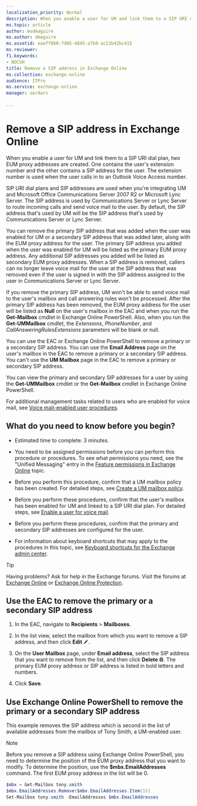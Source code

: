 ```yaml
---
localization_priority: Normal
description: When you enable a user for UM and link them to a SIP URI dial plan, two EUM proxy addresses are created. One contains the user's extension number and the other contains a SIP address for the user. The extension number is used when the user calls in to an Outlook Voice Access number.
ms.topic: article
author: msdmaguire
ms.author: dmaguire
ms.assetid: eaaff0b0-7d85-4845-a7b8-ac22b42bc415
ms.reviewer: 
f1.keywords:
- NOCSH
title: Remove a SIP address in Exchange Online
ms.collection: exchange-online
audience: ITPro
ms.service: exchange-online
manager: serdars

---
```


# Remove a SIP address in Exchange Online

When you enable a user for UM and link them to a SIP URI dial plan, two EUM proxy addresses are created. One contains the user's extension number and the other contains a SIP address for the user. The extension number is used when the user calls in to an Outlook Voice Access number.

SIP URI dial plans and SIP addresses are used when you're integrating UM and Microsoft Office Communications Server 2007 R2 or Microsoft Lync Server. The SIP address is used by Communications Server or Lync Server to route incoming calls and send voice mail to the user. By default, the SIP address that's used by UM will be the SIP address that's used by Communications Server or Lync Server.

You can remove the primary SIP address that was added when the user was enabled for UM or a secondary SIP address that was added later, along with the EUM proxy address for the user. The primary SIP address you added when the user was enabled for UM will be listed as the primary EUM proxy address. Any additional SIP addresses you added will be listed as secondary EUM proxy addresses. When a SIP address is removed, callers can no longer leave voice mail for the user at the SIP address that was removed even if the user is signed in with the SIP address assigned to the user in Communications Server or Lync Server.

If you remove the primary SIP address, UM won't be able to send voice mail to the user's mailbox and call answering rules won't be processed. After the primary SIP address has been removed, the EUM proxy address for the user will be listed as **Null** on the user's mailbox in the EAC and when you run the **Get-Mailbox** cmdlet in Exchange Online PowerShell. Also, when you run the **Get-UMMailbox** cmdlet, the _Extensions_, _PhoneNumber_, and _CallAnsweringRulesExtensions_ parameters will be blank or null.

You can use the EAC or Exchange Online PowerShell to remove a primary or a secondary SIP address. You can use the **Email Address** page on the user's mailbox in the EAC to remove a primary or a secondary SIP address. You can't use the **UM Mailbox** page in the EAC to remove a primary or secondary SIP address.

You can view the primary and secondary SIP addresses for a user by using the **Get-UMMailbox** cmdlet or the **Get-Mailbox** cmdlet in Exchange Online PowerShell.

For additional management tasks related to users who are enabled for voice mail, see [Voice mail-enabled user procedures](voice-mail-enabled-user-procedures.md).

## What do you need to know before you begin?

- Estimated time to complete: 3 minutes.

- You need to be assigned permissions before you can perform this procedure or procedures. To see what permissions you need, see the "Unified Messaging" entry in the [Feature permissions in Exchange Online](../../permissions-exo/feature-permissions.md) topic.

- Before you perform this procedure, confirm that a UM mailbox policy has been created. For detailed steps, see [Create a UM mailbox policy](create-um-mailbox-policy.md).

- Before you perform these procedures, confirm that the user's mailbox has been enabled for UM and linked to a SIP URI dial plan. For detailed steps, see [Enable a user for voice mail](enable-a-user-for-voice-mail.md).

- Before you perform these procedures, confirm that the primary and secondary SIP addresses are configured for the user.

- For information about keyboard shortcuts that may apply to the procedures in this topic, see [Keyboard shortcuts for the Exchange admin center](../../accessibility/keyboard-shortcuts-in-admin-center.md).

> [!TIP]
> Having problems? Ask for help in the Exchange forums. Visit the forums at [Exchange Online](https://go.microsoft.com/fwlink/p/?linkId=267542) or [Exchange Online Protection](https://go.microsoft.com/fwlink/p/?linkId=285351).

## Use the EAC to remove the primary or a secondary SIP address

1. In the EAC, navigate to **Recipients** \> **Mailboxes**.

2. In the list view, select the mailbox from which you want to remove a SIP address, and then click **Edit** ![Edit icon](../../media/ITPro_EAC_EditIcon.gif).

3. On the **User Mailbox** page, under **Email address**, select the SIP address that you want to remove from the list, and then click **Delete** ![Delete icon](../../media/ITPro_EAC_DeleteIcon.gif). The primary EUM proxy address or SIP address is listed in bold letters and numbers.

4. Click **Save**.

## Use Exchange Online PowerShell to remove the primary or a secondary SIP address

This example removes the SIP address which is second in the list of available addresses from the mailbox of Tony Smith, a UM-enabled user.

> [!NOTE]
> Before you remove a SIP address using Exchange Online PowerShell, you need to determine the position of the EUM proxy address that you want to modify. To determine the position, use the **$mbx.EmailAddresses** command. The first EUM proxy address in the list will be 0.

```PowerShell
$mbx = Get-Mailbox tony.smith
$mbx.EmailAddresses.Remove($mbx.EmailAddresses.Item(1))
Set-Mailbox tony.smith -EmailAddresses $mbx.EmailAddresses
```
